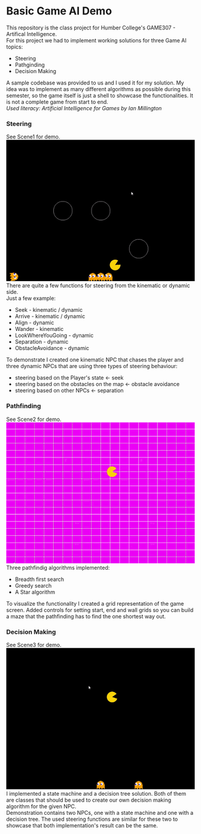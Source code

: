 # Basic Game AI Demo
This repository is the class project for Humber College's GAME307 - Artifical Intelligence.<br />
For this project we had to implement working solutions for three Game AI topics:

+ Steering
+ Pathginding
+ Decision Making

A sample codebase was provided to us and I used it for my solution.
My idea was to implement as many different algorithms as possible during this semester, so the game itself is just a shell to showcase the functionalities. It is not a complete game from start to end.<br />
_Used literacy: Artificial Intelligence for Games by Ian Millington_

### Steering
See Scene1 for demo.<br />
<picture>
  <img alt="Demo of Scene1." src="https://github.com/gergelypali/GAME307_classProject/blob/master/Gifs/scene1.gif">
</picture><br />
There are quite a few functions for steering from the kinematic or dynamic side.<br /> Just a few example:
+ Seek - kinematic / dynamic
+ Arrive - kinematic / dynamic
+ Align - dynamic
+ Wander - kinematic
+ LookWhereYouGoing - dynamic
+ Separation - dynamic
+ ObstacleAvoidance - dynamic

To demonstrate I created one kinematic NPC that chases the player and three dynamic NPCs that are using three types of steering behaviour:
+ steering based on the Player's state <- seek
+ steering based on the obstacles on the map <- obstacle avoidance
+ steering based on other NPCs <- separation

### Pathfinding
See Scene2 for demo.<br />
<picture>
  <img alt="Demo of Scene1." src="https://github.com/gergelypali/GAME307_classProject/blob/master/Gifs/scene2.gif">
</picture><br />
Three pathfindig algorithms implemented:
+ Breadth first search
+ Greedy search
+ A Star algorithm

To visualize the functionality I created a grid representation of the game screen. Added controls for setting start, end and wall grids so you can build a maze that the pathfinding has to find the one shortest way out.

### Decision Making
See Scene3 for demo.<br />
<picture>
  <img alt="Demo of Scene1." src="https://github.com/gergelypali/GAME307_classProject/blob/master/Gifs/scene3.gif">
</picture><br />
I implemented a state machine and a decision tree solution. Both of them are classes that should be used to create our own decision making algorithm for the given NPC.<br />
Demonstration contains two NPCs, one with a state machine and one with a decision tree. The used steering functions are similar for these two to showcase that both implementation's result can be the same.

